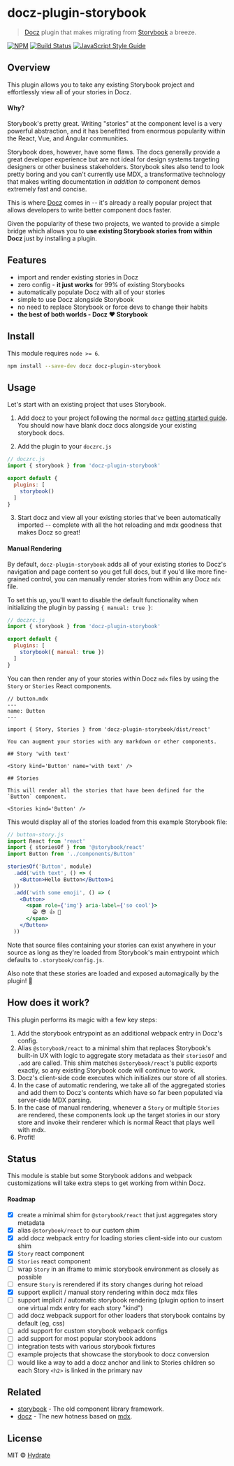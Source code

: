 # docz-plugin-storybook

> [Docz](https://www.docz.site) plugin that makes migrating from [Storybook](https://storybook.js.org) a breeze.

[![NPM](https://img.shields.io/npm/v/docz-plugin-storybook.svg)](https://www.npmjs.com/package/docz-plugin-storybook) [![Build Status](https://travis-ci.com/hydrateio/docz-plugin-storybook.svg?branch=master)](https://travis-ci.com/hydrateio/docz-plugin-storybook) [![JavaScript Style Guide](https://img.shields.io/badge/code_style-standard-brightgreen.svg)](https://standardjs.com)

## Overview

This plugin allows you to take any existing Storybook project and effortlessly view all of your stories in Docz.

#### Why?

Storybook's pretty great. Writing "stories" at the component level is a very powerful abstraction, and it has benefitted from enormous popularity within the React, Vue, and Angular communities.

Storybook does, however, have some flaws. The docs generally provide a great developer experience but are not ideal for design systems targeting designers or other business stakeholders. Storybook sites also tend to look pretty boring and you can't currently use MDX, a transformative technology that makes writing documentation *in addition to* component demos extremely fast and concise.

This is where [Docz](https://www.docz.site) comes in -- it's already a really popular project that allows developers to write better component docs faster.

Given the popularity of these two projects, we wanted to provide a simple bridge which allows you to **use existing Storybook stories from within Docz** just by installing a plugin.

## Features

- import and render existing stories in Docz
- zero config - **it just works** for 99% of existing Storybooks
- automatically populate Docz with all of your stories
- simple to use Docz alongside Storybook
- no need to replace Storybook or force devs to change their habits
- **the best of both worlds - Docz :heart: Storybook**

## Install

This module requires `node >= 6`.

```bash
npm install --save-dev docz docz-plugin-storybook
```

## Usage

Let's start with an existing project that uses Storybook.

1. Add docz to your project following the normal `docz` [getting started guide](https://www.docz.site/introduction/getting-started). You should now have blank docz docs alongside your existing storybook docs.

2. Add the plugin to your `doczrc.js`

```js
// doczrc.js
import { storybook } from 'docz-plugin-storybook'

export default {
  plugins: [
    storybook()
  ]
}
```

3. Start docz and view all your existing stories that've been automatically imported -- complete with all the hot reloading and mdx goodness that makes Docz so great!

#### Manual Rendering

By default, `docz-plugin-storybook` adds all of your existing stories to Docz's navigation and page content so you get full docs, but if you'd like more fine-grained control, you can manually render stories from within any Docz `mdx` file.

To set this up, you'll want to disable the default functionality when initializing the plugin by passing `{ manual: true }`:

```js
// doczrc.js
import { storybook } from 'docz-plugin-storybook'

export default {
  plugins: [
    storybook({ manual: true })
  ]
}
```

You can then render any of your stories within Docz `mdx` files by using the `Story` or `Stories` React components.

```mdx
// button.mdx
---
name: Button
---

import { Story, Stories } from 'docz-plugin-storybook/dist/react'

You can augment your stories with any markdown or other components.

## Story 'with text'

<Story kind='Button' name='with text' />

## Stories

This will render all the stories that have been defined for the `Button` component.

<Stories kind='Button' />
```

This would display all of the stories loaded from this example Storybook file:

```jsx
// button-story.js
import React from 'react'
import { storiesOf } from '@storybook/react'
import Button from '../components/Button'

storiesOf('Button', module)
  .add('with text', () => (
    <Button>Hello Button</Button>i
  ))
  .add('with some emoji', () => (
    <Button>
      <span role={'img'} aria-label={'so cool'}>
        😀 😎 👍 💯
      </span>
    </Button>
  ))
```

Note that source files containing your stories can exist anywhere in your source as long as they're loaded from Storybook's main entrypoint which defaults to `.storybook/config.js`.

Also note that these stories are loaded and exposed automagically by the plugin! 🤯

## How does it work?

This plugin performs its magic with a few key steps:

1. Add the storybook entrypoint as an additional webpack entry in Docz's config.
2. Alias `@storybook/react` to a minimal shim that replaces Storybook's built-in UX with logic to aggregate story metadata as their `storiesOf` and `.add` are called. This shim matches `@storybook/react`'s public exports exactly, so any existing Storybook code will continue to work.
3. Docz's client-side code executes which initializes our store of all stories.
4. In the case of automatic rendering, we take all of the aggregated stories and add them to Docz's contents which have so far been populated via server-side MDX parsing.
5. In the case of manual rendering, whenever a `Story` or multiple `Stories` are rendered, these components look up the target stories in our story store and invoke their renderer which is normal React that plays well with mdx.
6. Profit!

## Status

This module is stable but some Storybook addons and webpack customizations will take extra steps to get working from within Docz.

#### Roadmap

- [x] create a minimal shim for `@storybook/react` that just aggregates story metadata
- [x] alias `@storybook/react` to our custom shim
- [x] add docz webpack entry for loading stories client-side into our custom shim
- [x] `Story` react component
- [x] `Stories` react component
- [ ] wrap `Story` in an iframe to mimic storybook environment as closely as possible
- [ ] ensure `Story` is rerendered if its story changes during hot reload
- [x] support explicit / manual story rendering within docz mdx files
- [ ] support implicit / automatic storybook rendering (plugin option to insert one virtual mdx entry for each story "kind")
- [ ] add docz webpack support for other loaders that storybook contains by default (eg, css)
- [ ] add support for custom storybook webpack configs
- [ ] add support for most popular storybook addons
- [ ] integration tests with various storybook fixtures
- [ ] example projects that showcase the storybook to docz conversion
- [ ] would like a way to add a docz anchor and link to Stories children so each Story `<h2>` is linked in the primary nav

## Related

- [storybook](https://storybook.js.org) - The old component library framework.
- [docz](https://www.docz.site) - The new hotness based on [mdx](https://mdxjs.com).

## License

MIT © [Hydrate](https://hydrate.io)
